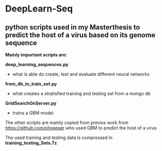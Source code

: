 # DeepLearn-Seq
## python scripts used in my Masterthesis to predict the host of a virus based on its genome sequence
__Mainly important scripts are:__

__deep_learning_sequences.py__
- what is able do create, test and evaluate different neural networks

__from_db_to_train_set.py__
- what creates a stratisfied training and testing set from a mongo db

__GridSearchOnServer.py__
- trains a GBM model

The other scripts are mainly copied from previos work from https://github.com/phiweger
who used GBM to predict the host of a virus

The used training and testing data is compressed in __training_testing_Sets.7z__
